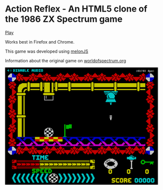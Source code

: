 Action Reflex - An HTML5 clone of the 1986 ZX Spectrum game
=============================================================================

[Play](http://newagebegins.github.com/ActionReflex/ActionReflex.html)

Works best in Firefox and Chrome.

This game was developed using [melonJS](http://melonjs.org/)

Information about the original game on [worldofspectrum.org](http://www.worldofspectrum.org/infoseekid.cgi?id=0000078)

![Screenshot of the Action Reflex game](screenshot.gif)
